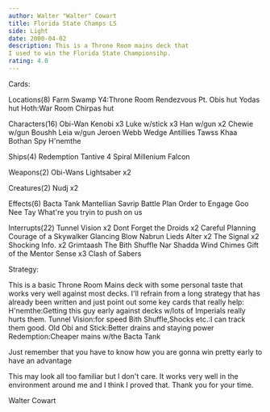 ```yaml
---
author: Walter "Walter" Cowart
title: Florida State Champs LS
side: Light
date: 2000-04-02
description: This is a Throne Room mains deck that
I used to win the Florida State Championsihp.
rating: 4.0
---
```

Cards: 

Locations(8)
Farm
Swamp
Y4:Throne Room
Rendezvous Pt.
Obis hut
Yodas hut
Hoth:War Room
Chirpas hut

Characters(16)
Obi-Wan Kenobi x3
Luke w/stick x3
Han w/gun x2
Chewie w/gun
Boushh
Leia w/gun
Jeroen Webb
Wedge Antillies
Tawss Khaa
Bothan Spy
H'nemthe

Ships(4)
Redemption
Tantive 4
Spiral
Millenium Falcon

Weapons(2)
Obi-Wans Lightsaber x2

Creatures(2)
Nudj x2

Effects(6)
Bacta Tank
Mantellian Savrip
Battle Plan
Order to Engage
Goo Nee Tay
What're you tryin to push on us

Interrupts(22)
Tunnel Vision x2
Dont Forget the Droids x2
Careful Planning
Courage of a Skywalker
Glancing Blow
Nabrun Lieds
Alter x2
The Signal x2
Shocking Info. x2
Grimtaash
The Bith Shuffle
Nar Shadda Wind Chimes
Gift of the Mentor
Sense x3
Clash of Sabers 

Strategy: 

This is a basic Throne Room Mains deck with some
personal taste that works very well against most
decks. I'll refrain from a long strategy that has
already been written and just point out some
key cards that really help:
H'nemthe:Getting this guy early against decks
w/lots of Imperials really hurts them.
Tunnel Vision:for speed
Bith Shuffle,Shocks etc.:I can track them good.
Old Obi and Stick:Better drains and staying power
Redemption:Cheaper mains w/the Bacta Tank

Just remember that you have to know how you are
gonna win pretty early to have an advantage

This may look all too familiar but I don't care.
It works very well in the environment around me
and I think I proved that.
Thank you for your time.

Walter Cowart 
